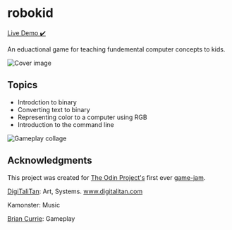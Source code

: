 # robokid
[Live Demo ✔️](https://briancurrie.github.io/top-gamejam/)

An eduactional game for teaching fundemental computer concepts to kids.

![Cover image](https://i.imgur.com/PpgyqpJ.png)

## Topics
* Introdction to binary
* Converting text to binary
* Representing color to a computer using RGB
* Introduction to the command line 

![Gameplay collage](https://i.imgur.com/BWX4lxa.png)


## Acknowledgments

This project was created for [The Odin Project's](https://www.theodinproject.com/) first ever [game-jam](https://itch.io/jam/top-jam-1). 

[DigiTaliTan](https://github.com/DigiTaliTan): Art, Systems. www.digitalitan.com

Kamonster: Music

[Brian Currie](https://github.com/BrianCurrie): Gameplay
